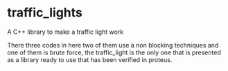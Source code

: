 # traffic_lights
A C++ library to make a traffic light work


There three codes in here two of them use a non blocking techniques and one of them is brute force, the traffic_light is the only one that is presented as a library ready to use that has been verified in proteus.
